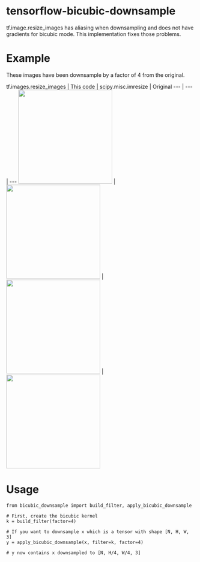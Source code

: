 # tensorflow-bicubic-downsample
tf.image.resize_images has aliasing when downsampling and does not have gradients for bicubic mode. This implementation fixes those problems.

# Example
These images have been downsample by a factor of 4 from the original.

tf.images.resize_images | This code | scipy.misc.imresize | Original
--- | --- | ---
<img src="https://user-images.githubusercontent.com/12981474/40157450-f247ee22-5953-11e8-9166-9bf979fb4363.png" width="250"> | <img src="https://user-images.githubusercontent.com/12981474/40157448-eff91f06-5953-11e8-9a37-f6b5693fa03f.png" width="250"> | <img src="https://user-images.githubusercontent.com/12981474/40157452-f57d816a-5953-11e8-8e5a-85a591932e3d.png" width="250"> | <img src="https://user-images.githubusercontent.com/12981474/40157591-b5260abe-5954-11e8-8218-25ee937425ec.png" width="250">

# Usage
```
from bicubic_downsample import build_filter, apply_bicubic_downsample

# First, create the bicubic kernel
k = build_filter(factor=4)

# If you want to downsample x which is a tensor with shape [N, H, W, 3]
y = apply_bicubic_downsample(x, filter=k, factor=4)

# y now contains x downsampled to [N, H/4, W/4, 3]
```
